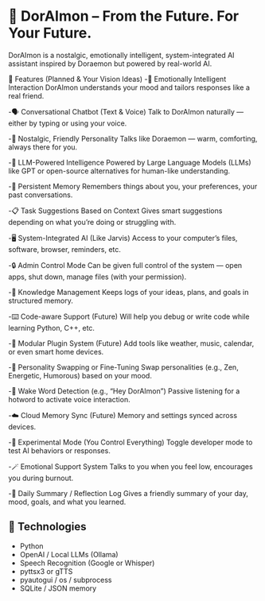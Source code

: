 # 🤖 DorAImon – From the Future. For Your Future.

DorAImon is a nostalgic, emotionally intelligent, system-integrated AI assistant  inspired by Doraemon but powered by real-world AI.

🌟 Features (Planned & Your Vision Ideas)
-🧠 Emotionally Intelligent Interaction
DorAImon understands your mood and tailors responses like a real friend.

-🗣️ Conversational Chatbot (Text & Voice)
Talk to DorAImon naturally — either by typing or using your voice.

-🧒 Nostalgic, Friendly Personality
Talks like Doraemon — warm, comforting, always there for you.

-🧠 LLM-Powered Intelligence
Powered by Large Language Models (LLMs) like GPT or open-source alternatives for human-like understanding.

-💾 Persistent Memory
Remembers things about you, your preferences, your past conversations.

-📋 Task Suggestions Based on Context
Gives smart suggestions depending on what you’re doing or struggling with.

-🖥️ System-Integrated AI (Like Jarvis)
Access to your computer’s files, software, browser, reminders, etc.

-🔒 Admin Control Mode
Can be given full control of the system — open apps, shut down, manage files (with your permission).

-📁 Knowledge Management
Keeps logs of your ideas, plans, and goals in structured memory.

-⌨️ Code-aware Support (Future)
Will help you debug or write code while learning Python, C++, etc.

-🔌 Modular Plugin System (Future)
Add tools like weather, music, calendar, or even smart home devices.

-🧩 Personality Swapping or Fine-Tuning
Swap personalities (e.g., Zen, Energetic, Humorous) based on your mood.

-📢 Wake Word Detection (e.g., “Hey DorAImon”)
Passive listening for a hotword to activate voice interaction.

-☁️ Cloud Memory Sync (Future)
Memory and settings synced across devices.

-🧪 Experimental Mode (You Control Everything)
Toggle developer mode to test AI behaviors or responses.

-🪄 Emotional Support System
Talks to you when you feel low, encourages you during burnout.

-🧾 Daily Summary / Reflection Log
Gives a friendly summary of your day, mood, goals, and what you learned.

## 🔧 Technologies
- Python
- OpenAI / Local LLMs (Ollama)
- Speech Recognition (Google or Whisper)
- pyttsx3 or gTTS
- pyautogui / os / subprocess
- SQLite / JSON memory

